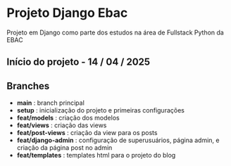 # Projeto Django Ebac

Projeto em Django como parte dos estudos na área de Fullstack Python da EBAC

## Início do projeto - 14 / 04 / 2025

## Branches

-   **main** : branch principal
-   **setup** : inicialização do projeto e primeiras configurações
-   **feat/models** : criação dos modelos
-   **feat/views** : criação das views
-   **feat/post-views** : criação da view para os posts
-   **feat/django-admin** : configuração de superusuários, página admin, e criação da página post no admin
-   **feat/templates** : templates html para o projeto do blog

